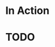 # In Action
<!-- ![script running](https://github.com/VanderpoelLiam/automatingAnki/blob/master/images/running.gif) -->

# TODO
